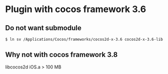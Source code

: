 # Plugin with cocos framework 3.6

Do not want submodule
---
```
$ ln sv /Applications/Cocos/frameworks/cocos2d-x-3.6 cocos2d-x-3.6-lib
```

Why not with cocos framework 3.8
---
libcocos2d iOS.a > 100 MB
